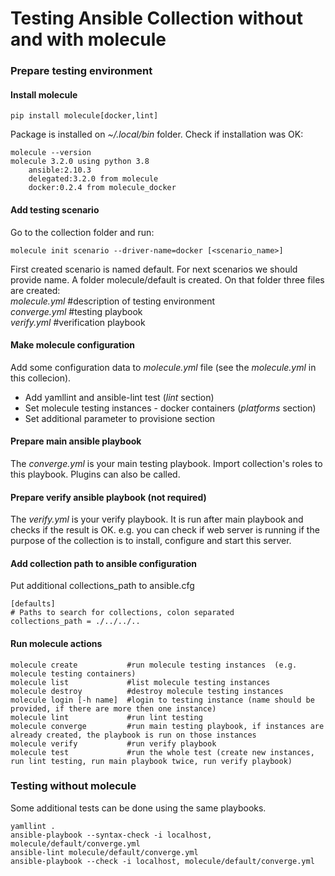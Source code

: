 # Testing Ansible Collection without and with molecule
### Prepare testing environment
#### Install molecule
```
pip install molecule[docker,lint]
```
Package is installed on _~/.local/bin_ folder. Check if installation was OK:
```
molecule --version
molecule 3.2.0 using python 3.8
    ansible:2.10.3
    delegated:3.2.0 from molecule
    docker:0.2.4 from molecule_docker
```

#### Add testing scenario
Go to the collection folder and run:  
```
molecule init scenario --driver-name=docker [<scenario_name>]
```
First created scenario is named default. For next scenarios we should provide name. 
A folder molecule/default is created. On that folder three files are created:  
_molecule.yml_   #description of testing environment  
_converge.yml_   #testing playbook  
_verify.yml_     #verification playbook  

#### Make molecule configuration
Add some configuration data to  _molecule.yml_ file (see the _molecule.yml_ in this collecion).  
- Add yamllint and ansible-lint test (_lint_ section)
- Set molecule testing instances - docker containers (_platforms_ section)
- Set additional parameter to provisione section

#### Prepare main ansible playbook
The _converge.yml_ is your main testing playbook. Import collection's roles to this 
playbook. Plugins can also be called.

#### Prepare verify ansible playbook (not required)
The _verify.yml_ is your verify playbook. It is run after main playbook and checks if 
the result is OK. e.g. you can check if web server is running if the purpose of the collection 
is to install, configure and start this server.  

#### Add collection path to ansible configuration
Put additional collections_path to ansible.cfg
```
[defaults]
# Paths to search for collections, colon separated
collections_path = ./../../..
```

#### Run molecule actions
```
molecule create           #run molecule testing instances  (e.g. molecule testing containers)
molecule list             #list molecule testing instances
molecule destroy          #destroy molecule testing instances
molecule login [-h name]  #login to testing instance (name should be provided, if there are more then one instance)
molecule lint             #run lint testing
molecule converge         #run main testing playbook, if instances are already created, the playbook is run on those instances
molecule verify           #run verify playbook
molecule test             #run the whole test (create new instances, run lint testing, run main playbook twice, run verify playbook)
```

### Testing without molecule
Some additional tests can be done using the same playbooks.
```
yamllint .
ansible-playbook --syntax-check -i localhost, molecule/default/converge.yml
ansible-lint molecule/default/converge.yml
ansible-playbook --check -i localhost, molecule/default/converge.yml
```
